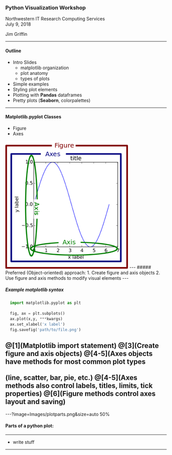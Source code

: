 ### Python Visualization Workshop


Northwestern IT Research Computing Services  
July 9, 2018  

Jim Griffin

---
#### Outline

* Intro Slides
  * matplotlib organization
  * plot anatomy
  * types of plots  
* Simple examples
* Styling plot elements  
* Plotting with **Pandas** dataframes  
* Pretty plots (**Seaborn**, colorpalettes)  

---
#### Matplotlib.pyplot Classes
  * Figure  
  * Axes  
<img src="Images/plotparts.png" style="max-height: 400px;"/>
---
##### Preferred (Object-oriented) approach:
  1. Create figure and axis objects
  2. Use figure and axis methods to modify visual elements
---

##### Example matplotlib syntax

```python
  import matplotlib.pyplot as plt

  fig, ax = plt.subplots()
  ax.plot(x,y, ***kwargs)
  ax.set_xlabel('x label')
  fig.savefig('path/to/file.png')
```
@[1](Matplotlib import statement)
@[3](Create figure and axis objects)
@[4-5](Axes objects have methods for most common plot types<br></br>(line, scatter, bar, pie, etc.)
@[4-5](Axes methods also control labels, titles, limits, tick properties)
@[6](Figure methods control axes layout and saving)
---






---?image=Images/plotparts.png&size=auto 50%
#### Parts of a python plot:

---
* write stuff


---


```

```
